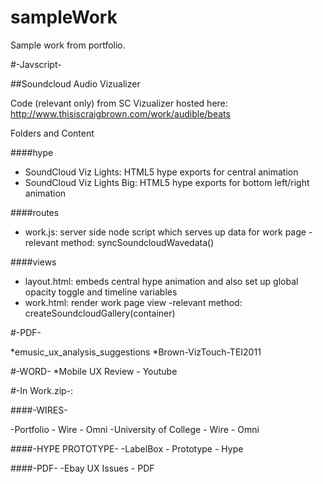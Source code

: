 sampleWork
==========

Sample work from portfolio.

#-Javscript-

##Soundcloud Audio Vizualizer

Code (relevant only) from SC Vizualizer hosted here: http://www.thisiscraigbrown.com/work/audible/beats


Folders and Content

####hype
  - SoundCloud Viz Lights: HTML5 hype exports for central animation
  - SoundCloud Viz Lights Big: HTML5 hype exports for bottom left/right animation

####routes
  - work.js: server side node script which serves up data for work page
    -relevant method: syncSoundcloudWavedata()

####views
  - layout.html: embeds central hype animation and also set up global opacity toggle and timeline variables
  - work.html: render work page view
    -relevant method: createSoundcloudGallery(container)


#-PDF-

*emusic_ux_analysis_suggestions 
*Brown-VizTouch-TEI2011

#-WORD-
*Mobile UX Review - Youtube


#-In Work.zip-:

####-WIRES-

-Portfolio - Wire - Omni
-University of College - Wire - Omni
  
####-HYPE PROTOTYPE-
-LabelBox - Prototype - Hype
  
####-PDF-
-Ebay UX Issues - PDF
